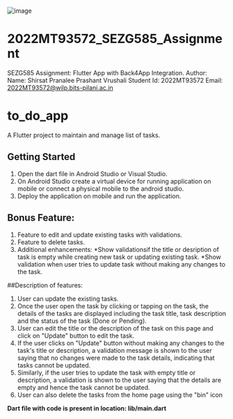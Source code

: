 ![image](https://github.com/PranaleeShirsat/2022MT93572_SEZG585_Assignment/assets/150386266/34fd1e34-3b90-443d-a529-2db5b734a726)
# 2022MT93572_SEZG585_Assignment
SEZG585 Assignment: Flutter App with Back4App Integration.
Author:
Name: Shirsat Pranalee Prashant Vrushali
Student Id: 2022MT93572
Email: 2022MT93572@wilp.bits-pilani.ac.in

# to_do_app
A Flutter project to maintain and manage list of tasks.

## Getting Started
1. Open the dart file in Android Studio or Visual Studio.
2. On Android Studio create a virtual device for running application on mobile or connect a physical mobile to the android studio.
3. Deploy the application on mobile and run the application.

## Bonus Feature:
1. Feature to edit and update existing tasks with validations.
2. Feature to delete tasks.
3. Additional enhancements:
      *Show validationsif the title or desription of task is empty while creating new task or updating existing task.
      *Show validation when user tries to update task without making any changes to the task.

##Description of features:
1. User can update the existing tasks.
2. Once the user open the task by clicking or tapping on the task, the details of the tasks are displayed including the task title, task description and the status of the task (Done or Pending).
3. User can edit the title or the description of the task on this page and click on "Update" button to edit the task.
4. If the user clicks on "Update" button without making any changes to the task's title or description, a validation message is shown to the user saying that no changes were made to the task details, indicating that tasks cannot be updated.
5. Similarly, if the user tries to update the task with empty title or description, a validation is shown to the user saying that the details are empty and hence the task cannot be updated.
6. User can also delete the tasks from the home page using the "bin" icon

**Dart file with code is present in location: lib/main.dart**
